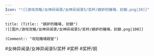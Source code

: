 ```yaml
---
Icon: "![[游戏攻略/女神异闻录/女神异闻录5/奖杯/嫉妒的賭場，封鎖.png|30]]"
---
```

```ad-common-bronze-trophy
title: (Title:: "嫉妒的賭場, 封鎖")
![[图片/游戏攻略/女神异闻录/女神异闻录5/奖杯/嫉妒的賭場，封鎖.png|100]]

(Comment:: "攻陷賭場殿堂")
```

#女神异闻录/女神异闻录5/奖杯 #奖杯 #奖杯/铜
